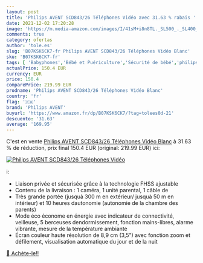 ```yaml
---
layout: post
title: 'Philips AVENT SCD843/26 Téléphones Vidéo avec 31.63 % rabais '
date: 2021-12-02 17:20:28
image: 'https://m.media-amazon.com/images/I/41sM+i8n8TL._SL500_._SL400_.jpg'
comments: true
category: ofertas
author: 'tole.es'
slug: 'B07KSK6CK7-fr Philips AVENT SCD843/26 Téléphones Vidéo Blanc'
sku: 'B07KSK6CK7-fr'
tags: [ 'Babyphones','Bébé et Puériculture','Sécurité de bébé','philips avent', ]
actualPrice: 150.4 EUR
currency: EUR
price: 150.4
comparePrice: 219.99 EUR
prodname: 'Philips AVENT SCD843/26 Téléphones Vidéo Blanc'
country: 'fr'
flag: '🇫🇷'
brand: 'Philips AVENT'
buyurl: 'https://www.amazon.fr/dp/B07KSK6CK7/?tag=tolees0d-21'
descuento: '31.63'
average: '169.95'
---
```


C'est en vente [Philips AVENT SCD843/26 Téléphones Vidéo Blanc](https://www.amazon.fr/dp/B07KSK6CK7/?tag=tolees0d-21)  à  31.63 % de réduction, prix final  150.4 EUR (original: 219.99 EUR) ici:

[![Philips AVENT SCD843/26 Téléphones Vidéo](https://m.media-amazon.com/images/I/41sM+i8n8TL._SL500_._SL400_.jpg)](https://www.amazon.fr/dp/B07KSK6CK7/?tag=tolees0d-21)

ℹ️:

- Liaison privée et sécurisée grâce à la technologie FHSS ajustable
- Contenu de la livraison : 1 caméra, 1 unité parental, 1 câble de
- Très grande portée (jusquà 300 m en extérieur/ jusquà 50 m en intérieur) et 10 heures dautonomie (autonomie de la chambre des parents)
- Mode éco économe en énergie avec indicateur de connectivité, veilleuse, 5 berceuses dendormissement, fonction mains-libres, alarme vibrante, mesure de la température ambiante
- Écran couleur haute résolution de 8,9 cm (3,5") avec fonction zoom et défilement, visualisation automatique du jour et de la nuit

[🛒 Achète-le!!](https://www.amazon.fr/dp/B07KSK6CK7/?tag=tolees0d-21)
